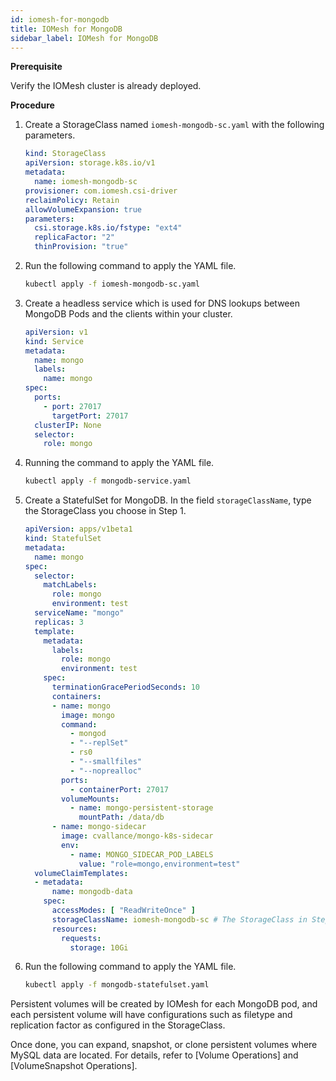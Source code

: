 ```yaml
---
id: iomesh-for-mongodb
title: IOMesh for MongoDB
sidebar_label: IOMesh for MongoDB
---
```



**Prerequisite**

Verify the IOMesh cluster is already deployed.

**Procedure**

1. Create a StorageClass named `iomesh-mongodb-sc.yaml` with the following parameters.

    ```yaml
    kind: StorageClass
    apiVersion: storage.k8s.io/v1
    metadata:
      name: iomesh-mongodb-sc
    provisioner: com.iomesh.csi-driver 
    reclaimPolicy: Retain
    allowVolumeExpansion: true
    parameters:
      csi.storage.k8s.io/fstype: "ext4"
      replicaFactor: "2"
      thinProvision: "true"
    ```

2. Run the following command to apply the YAML file.

    ```bash
    kubectl apply -f iomesh-mongodb-sc.yaml
    ```

3. Create a headless service which is used for DNS lookups between MongoDB Pods and the clients within your cluster.

    ```yaml
    apiVersion: v1
    kind: Service
    metadata:
      name: mongo
      labels:
        name: mongo
    spec:
      ports:
        - port: 27017
          targetPort: 27017
      clusterIP: None
      selector:
        role: mongo
    ```

4. Running the command to apply the YAML file.

    ```bash
    kubectl apply -f mongodb-service.yaml
    ```
5. Create a StatefulSet for MongoDB. In the field `storageClassName`, type the StorageClass you choose in Step 1.

    ```yaml
    apiVersion: apps/v1beta1
    kind: StatefulSet
    metadata:
      name: mongo
    spec:
      selector:
        matchLabels:
          role: mongo
          environment: test
      serviceName: "mongo"
      replicas: 3
      template:
        metadata:
          labels:
            role: mongo
            environment: test
        spec:
          terminationGracePeriodSeconds: 10
          containers:
          - name: mongo
            image: mongo
            command:
              - mongod
              - "--replSet"
              - rs0
              - "--smallfiles"
              - "--noprealloc"
            ports:
              - containerPort: 27017
            volumeMounts:
              - name: mongo-persistent-storage
                mountPath: /data/db
          - name: mongo-sidecar
            image: cvallance/mongo-k8s-sidecar
            env:
              - name: MONGO_SIDECAR_POD_LABELS
                value: "role=mongo,environment=test"
      volumeClaimTemplates:
      - metadata:
          name: mongodb-data
        spec:
          accessModes: [ "ReadWriteOnce" ]
          storageClassName: iomesh-mongodb-sc # The StorageClass in Step 1.
          resources:
            requests:
              storage: 10Gi
    ```

6. Run the following command to apply the YAML file.

    ```bash
    kubectl apply -f mongodb-statefulset.yaml
    ```

Persistent volumes will be created by IOMesh for each MongoDB pod, and each persistent volume will have configurations such as filetype and replication factor as configured in the StorageClass.

Once done, you can expand, snapshot, or clone persistent volumes where MySQL data are located. For details, refer to [Volume Operations] and [VolumeSnapshot Operations].
